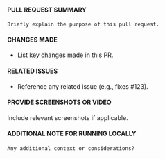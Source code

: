 #### PULL REQUEST SUMMARY
`Briefly explain the purpose of this pull request.`

#### CHANGES MADE
- List key changes made in this PR.

#### RELATED ISSUES
- Reference any related issue (e.g., fixes #123).


#### PROVIDE SCREENSHOTS OR VIDEO 
Include relevant screenshots if applicable.

#### ADDITIONAL NOTE FOR RUNNING LOCALLY
`Any additional context or considerations?`
